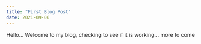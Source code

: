 ```yaml
---
title: "First Blog Post"
date: 2021-09-06
---
```


Hello... Welcome to my blog, checking to see if it is working... more to come
